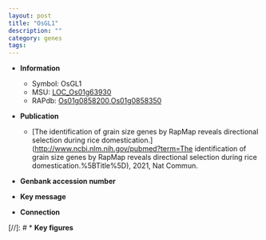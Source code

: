 ```yaml
---
layout: post
title: "OsGL1"
description: ""
category: genes
tags: 
---
```


* **Information**  
    + Symbol: OsGL1  
    + MSU: [LOC_Os01g63930](http://rice.uga.edu/cgi-bin/ORF_infopage.cgi?orf=LOC_Os01g63930)  
    + RAPdb: [Os01g0858200](https://rapdb.dna.affrc.go.jp/locus/?name=Os01g0858200),[Os01g0858350](https://rapdb.dna.affrc.go.jp/locus/?name=Os01g0858350)  

* **Publication**  
    + [The identification of grain size genes by RapMap reveals directional selection during rice domestication.](http://www.ncbi.nlm.nih.gov/pubmed?term=The identification of grain size genes by RapMap reveals directional selection during rice domestication.%5BTitle%5D), 2021, Nat Commun.

* **Genbank accession number**  

* **Key message**  

* **Connection**  

[//]: # * **Key figures**  


